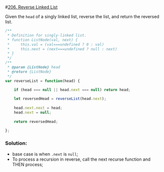 #[206. Reverse Linked List](https://leetcode.com/problems/reverse-linked-list/)

Given the `head` of a singly linked list, reverse the list, and return the reversed list.

```javascript
/**
 * Definition for singly-linked list.
 * function ListNode(val, next) {
 *     this.val = (val===undefined ? 0 : val)
 *     this.next = (next===undefined ? null : next)
 * }
 */
/**
 * @param {ListNode} head
 * @return {ListNode}
 */
var reverseList = function(head) {

    if (head === null || head.next === null) return head;
    
    let reversedHead = reverseList(head.next);
    
    head.next.next = head;
    head.next = null;
    
    return reversedHead;
    
};

```

### Solution: 

- base case is when `.next` is `null`;
- To process a recursion in reverse, call the next recurse function and THEN process;


